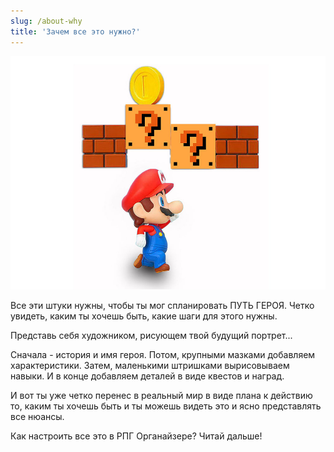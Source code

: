 ```yaml
---
slug: /about-why
title: 'Зачем все это нужно?'
---
```


![](../../static/img/question.jpg)

Все эти штуки нужны, чтобы ты мог спланировать ПУТЬ ГЕРОЯ. Четко увидеть, каким ты хочешь быть, какие шаги для этого нужны.

Представь себя художником, рисующем твой будущий портрет...

Сначала - история и имя героя. Потом, крупными мазками добавляем характеристики. Затем, маленькими штришками вырисовываем навыки. И в конце добавляем деталей в виде квестов и наград.

И вот ты уже четко перенес в реальный мир в виде плана к действию то, каким ты хочешь быть и ты можешь видеть это и ясно представлять все нюансы.

Как настроить все это в РПГ Органайзере? Читай дальше!